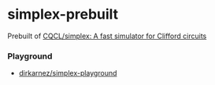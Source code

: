 simplex-prebuilt
================
Prebuilt of [CQCL/simplex: A fast simulator for Clifford circuits](https://github.com/CQCL/simplex)

### Playground
- [dirkarnez/simplex-playground](https://github.com/dirkarnez/simplex-playground)